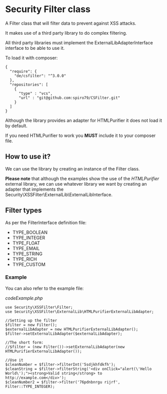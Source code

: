 # Security Filter class

A Filter class that will filter data to prevent against XSS attacks.

It makes use of a third party library to do complex filtering.

All third party libraries must implement the ExternalLibAdapterInterface interface to be able to use it.

To load it with composer:

```
{
  "require": {
    "de/csfilter": "^3.0.0"
  },
  "repositories": [
    {
      "type" : "vcs",
      "url" : "git@github.com:spiro79/CSFilter.git"
    }
  ]
}
```

Although the library provides an adapter for HTMLPurifier it does not load it by default.

If you need HTMLPurifier to work you **MUST** include it to your composer file.

## How to use it?

We can use the library by creating an instance of the Filter class.

**Please note** that although the examples show the use of the *HTMLPurifier* external library, we can use whatever library we want by creating an adapter that implements the Security\XSSFilter\ExternalLib\ExternalLibInterface.

## Filter types

As per the FilterInterface definition file:

- TYPE_BOOLEAN
- TYPE_INTEGER
- TYPE_FLOAT
- TYPE_EMAIL
- TYPE_STRING
- TYPE_RICH
- TYPE_CUSTOM

### Example

You can also refer to the example file:

*codeExample.php*

```
use Security\XSSFilter\Filter;
use Security\XSSFilter\ExternalLib\HTMLPurifierExternalLibAdapter;

//Setting up the filter
$filter = new Filter();
$externalLibAdapter = new HTMLPurifierExternalLibAdapter();
$filter->setExternalLibAdapter($externalLibAdapter);

//The short form:
//$filter = (new Filter())->setExternalLibAdapter(new HTMLPurifierExternalLibAdapter());

//Use it
$cleanNumber = $filter->filterInt('5sdjkhfdkfh');
$cleanString = $filter->filterString('<div onClick="alert(\'Hello World\');"><strong>Valid string</strong> to http://example.com</div>');
$cleanNumber2 = $filter->filter('76pdnbnrgu rijrf', Filter::TYPE_INTEGER);
```